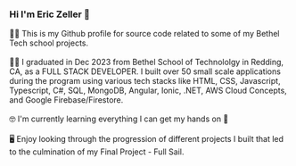 ### Hi I'm Eric Zeller 👋

🧔‍♂️ This is my Github profile for source code related to some of my Bethel Tech school projects.
<br><br>
👨‍🎓 I graduated in Dec 2023 from Bethel School of Technololgy in Redding, CA, as a FULL STACK DEVELOPER. I built over 50 small scale applications during the program using various tech stacks like HTML, CSS, Javascript, Typescript, C#, SQL, MongoDB, Angular, Ionic, .NET, AWS Cloud Concepts, and Google Firebase/Firestore.
<br><br>
🤓 I'm currently learning everything I can get my hands on 🤣
<br><br>
🖥 Enjoy looking through the progression of different projects I built that led to the culmination of my Final Project - Full Sail.

